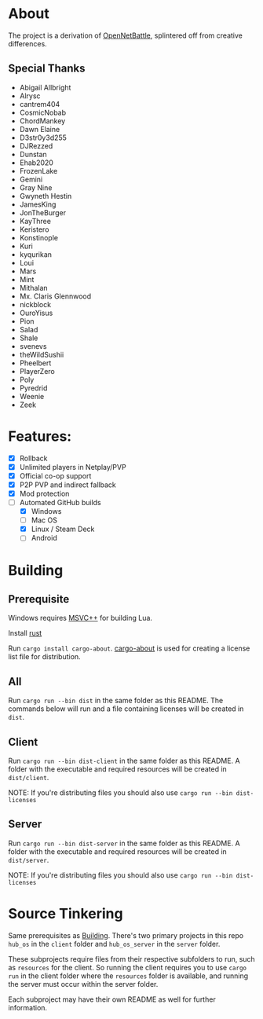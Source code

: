 # About

The project is a derivation of [OpenNetBattle](https://github.com/TheMaverickProgrammer/OpenNetBattle), splintered off from creative differences.

## Special Thanks

- Abigail Allbright
- Alrysc
- cantrem404
- CosmicNobab
- ChordMankey
- Dawn Elaine
- D3str0y3d255
- DJRezzed
- Dunstan
- Ehab2020
- FrozenLake
- Gemini
- Gray Nine
- Gwyneth Hestin
- JamesKing
- JonTheBurger
- KayThree
- Keristero
- Konstinople
- Kuri
- kyqurikan
- Loui
- Mars
- Mint
- Mithalan
- Mx. Claris Glennwood
- nickblock
- OuroYisus
- Pion
- Salad
- Shale
- svenevs
- theWildSushii
- Pheelbert
- PlayerZero
- Poly
- Pyredrid
- Weenie
- Zeek

# Features:

- [x] Rollback
- [x] Unlimited players in Netplay/PVP
- [x] Official co-op support
- [x] P2P PVP and indirect fallback
- [x] Mod protection
- [ ] Automated GitHub builds
  - [x] Windows
  - [ ] Mac OS
  - [x] Linux / Steam Deck
  - [ ] Android

# Building

## Prerequisite

Windows requires [MSVC++](https://docs.microsoft.com/en-us/cpp/windows/latest-supported-vc-redist?view=msvc-170#visual-studio-2015-2017-2019-and-2022) for building Lua.

Install [rust](https://www.rust-lang.org/tools/install)

Run `cargo install cargo-about`. [cargo-about](https://crates.io/crates/cargo-about) is used for creating a license list file for distribution.

## All

Run `cargo run --bin dist` in the same folder as this README.
The commands below will run and a file containing licenses will be created in `dist`.

## Client

Run `cargo run --bin dist-client` in the same folder as this README.
A folder with the executable and required resources will be created in `dist/client`.

NOTE: If you're distributing files you should also use `cargo run --bin dist-licenses`

## Server

Run `cargo run --bin dist-server` in the same folder as this README.
A folder with the executable and required resources will be created in `dist/server`.

NOTE: If you're distributing files you should also use `cargo run --bin dist-licenses`

# Source Tinkering

Same prerequisites as [Building](#building). There's two primary projects in this repo `hub_os` in the `client` folder and `hub_os_server` in the `server` folder.

These subprojects require files from their respective subfolders to run, such as `resources` for the client. So running the client requires you to use `cargo run` in the client folder where the `resources` folder is available, and running the server must occur within the server folder.

Each subproject may have their own README as well for further information.
